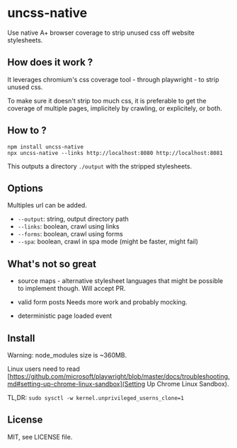# uncss-native

Use native A+ browser coverage to strip unused css off website stylesheets.


## How does it work ?

It leverages chromium's css coverage tool - through playwright - to strip unused css.

To make sure it doesn't strip too much css, it is preferable to get the coverage
of multiple pages, implicitely by crawling, or explicitely, or both.


## How to ?

```
npm install uncss-native
npx uncss-native --links http://localhost:8080 http://localhost:8081
```

This outputs a directory `./output` with the stripped stylesheets.


## Options

Multiples url can be added.

- `--output`: string, output directory path
- `--links`: boolean, crawl using links
- `--forms`: boolean, crawl using forms
- `--spa`: boolean, crawl in spa mode (might be faster, might fail)

## What's not so great

- source maps - alternative stylesheet languages
  that might be possible to implement though. Will accept PR.

- valid form posts
  Needs more work and probably mocking.

- deterministic page loaded event


## Install

Warning: node_modules size is ~360MB.

Linux users need to read [https://github.com/microsoft/playwright/blob/master/docs/troubleshooting.md#setting-up-chrome-linux-sandbox](Setting Up Chrome Linux Sandbox).

TL,DR: `sudo sysctl -w kernel.unprivileged_userns_clone=1`


## License

MIT, see LICENSE file.


